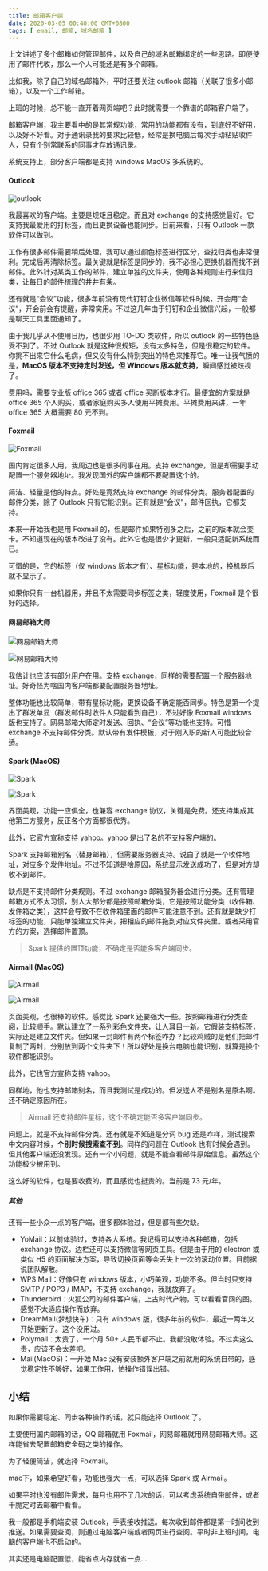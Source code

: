 ```yaml
---
title: 邮箱客户端
date: 2020-03-05 00:40:00 GMT+0800
tags: [ email, 邮箱, 域名邮箱 ]
---
```


上文讲述了多个邮箱如何管理邮件，以及自己的域名邮箱绑定的一些思路。即便使用了邮件代收，那么一个人可能还是有多个邮箱。

比如我，除了自己的域名邮箱外，平时还要关注 outlook 邮箱（关联了很多小邮箱），以及一个工作邮箱。

上班的时候，总不能一直开着网页端吧？此时就需要一个靠谱的邮箱客户端了。

<!-- truncate -->

邮箱客户端，我主要看中的是其常规功能，常用的功能都有没有，到底好不好用，以及好不好看。对于通讯录我的要求比较低，经常是换电脑后每次手动粘贴收件人，只有个别常联系的同事才存放通讯录。

系统支持上，部分客户端都是支持 windows MacOS 多系统的。

#### Outlook

![outlook](https://cdn1.yukapril.com/2020-03-04-mail-outlook1.png)

我最喜欢的客户端。主要是规矩且稳定。而且对 exchange 的支持感觉最好。它支持我最爱用的打标签，而且更换设备也能同步。目前来看，只有 Outlook 一款软件可以做到。

工作有很多邮件需要稍后处理，我可以通过颜色标签进行区分，查找归类也非常便利。完成后再清除标签。最关键就是标签是同步的，我不必担心更换机器而找不到邮件。此外针对某类工作的邮件，建立单独的文件夹，使用各种规则进行来信归类，让每日的邮件梳理的井井有条。

还有就是“会议”功能，很多年前没有现代钉钉企业微信等软件时候，开会用“会议”，开会前会有提醒，非常实用。不过这几年由于钉钉和企业微信兴起，一般都是聊天工具里面通知了。

由于我几乎从不使用日历，也很少用 TO-DO 类软件，所以 outlook 的一些特色感受不到了。不过 Outlook 就是这种很规矩，没有太多特色，但是很稳定的软件。你挑不出来它什么毛病，但又没有什么特别突出的特色来推荐它。唯一让我气愤的是，**MacOS 版本不支持定时发送，但 Windows 版本就支持**，瞬间感觉被歧视了。

费用吗，需要专业版 office 365 或者 office 买断版本才行。最便宜的方案就是 office 365 个人购买，或者家庭购买多人使用平摊费用。平摊费用来讲，一年 office 365 大概需要 80 元不到。

#### Foxmail

![Foxmail](https://cdn1.yukapril.com/2020-03-04-mail-foxmail1.png)

国内肯定很多人用，我周边也是很多同事在用。支持 exchange，但是却需要手动配置一个服务器地址。我发现国外的客户端都不要配置这个的。

简洁、轻量是他的特点。好处是竟然支持 exchange 的邮件分类。服务器配置的邮件分类，除了 Outlook 只有它能识别。还有就是“会议”，邮件回执，它都支持。

本来一开始我也是用 Foxmail 的，但是邮件如果特别多之后，之前的版本就会变卡。不知道现在的版本改进了没有。此外它也是很少才更新，一般只适配新系统而已。

可惜的是，它的标签（仅 windows 版本才有）、星标功能，是本地的，换机器后就不显示了。

如果你只有一台机器用，并且不太需要同步标签之类，轻度使用，Foxmail 是个很好的选择。

#### 网易邮箱大师

![网易邮箱大师](https://cdn1.yukapril.com/2020-03-04-mail-netease1.png)

![网易邮箱大师](https://cdn1.yukapril.com/2020-03-04-mail-netease2.png)

我估计也应该有部分用户在用。支持 exchange，同样的需要配置一个服务器地址。好奇怪为啥国内客户端都要配置服务器地址。

整体功能也比较简单，带有星标功能，更换设备不确定能否同步。特色是第一个提出了群发单显（群发邮件时收件人只能看到自己），不过好像 Foxmail windows 版也支持了。网易邮箱大师定时发送、回执、“会议”等功能也支持。可惜 exchange 不支持邮件分类。默认带有发件模板，对于刚入职的新人可能比较合适。

#### Spark (MacOS)

![Spark](https://cdn1.yukapril.com/2020-03-04-mail-spark1.png)

![Spark](https://cdn1.yukapril.com/2020-03-04-mail-spark2.png)

界面美观，功能一应俱全，也兼容 exchange 协议，关键是免费。还支持集成其他第三方服务，反正各个方面都很优秀。

此外，它官方宣称支持 yahoo。yahoo 是出了名的不支持客户端的。

Spark 支持邮箱别名（替身邮箱），但需要服务器支持。说白了就是一个收件地址，对应多个发件地址。不过不知道是啥原因，系统显示发送成功了，但是对方却收不到邮件。

缺点是不支持邮件分类规则。不过 exchange 邮箱服务器会进行分类。还有管理邮箱方式不太习惯，别人大部分都是按照邮箱分类，它是按照功能分类（收件箱、发件箱之类），这样会导致不在收件箱里面的邮件可能注意不到。还有就是缺少打标签的功能，只能单独建立文件夹，把相应的邮件拖到对应文件夹里。或者采用官方的方案，选择邮件置顶。

> Spark 提供的置顶功能，不确定是否能多客户端同步。

#### Airmail (MacOS)

![Airmail](https://cdn1.yukapril.com/2020-03-04-mail-Airmail1.png)

![Airmail](https://cdn1.yukapril.com/2020-03-04-mail-Airmail2.png)

页面美观，也很棒的软件。感觉比 Spark 还要强大一些。按照邮箱进行分类查阅，比较顺手。默认建立了一系列彩色文件夹，让人耳目一新。它假装支持标签，实际还是建立文件夹。但如果一封邮件有两个标签咋办？比较鸡贼的是他们把邮件复制了两封，分别放到两个文件夹下！所以好处是换台电脑也能识别，就算是换个软件都能识别。

此外，它也官方宣称支持 yahoo。

同样地，他也支持邮箱别名，而且我测试是成功的。但发送人不是别名是原名啊。还不确定原因所在。

> Airmail 还支持邮件星标，这个不确定能否多客户端同步。

问题上，就是不支持邮件分类。还有就是不知道是分词 bug 还是咋样，测试搜索中文内容时候，**个别时候搜索查不到**。同样的问题在 Outlook 也有时候会遇到。但其他客户端还没发现。还有一个小问题，就是不能查看邮件原始信息。虽然这个功能极少被用到。

这么好的软件，也是要收费的，而且感觉也挺贵的。当前是 73 元/年。

##### 其他

还有一些小众一点的客户端，很多都体验过，但是都有些欠缺。

* YoMail：以前体验过，支持各大系统。我记得可以支持各种邮箱，包括 exchange 协议。边栏还可以支持微信等网页工具。但是由于用的 electron 或类似 H5 的页面解决方案，导致切换页面等会丢失上一次的滚动位置。目前据说团队解散。
* WPS Mail：好像只有 windows 版本，小巧美观，功能不多。但当时只支持 SMTP / POP3 / IMAP，不支持 exchange，我就放弃了。
* Thunderbird：火狐公司的邮件客户端，上古时代产物，可以看看官网的图。感觉不太适应操作而放弃。
* DreamMail(梦想快车)：只有 windows 版，很多年前的软件，最近一两年又开始更新了。这个没用过。
* Polymail：太贵了，一个月 50+ 人民币都不止。我都没敢体验。不过卖这么贵，应该不会太差吧。
* Mail(MacOS)：一开始 Mac 没有安装额外客户端之前就用的系统自带的，感觉稳定性不够好，如果工作用，怕操作错误出错。

## 小结

如果你需要稳定、同步各种操作的话，就只能选择 Outlook 了。

主要使用国内邮箱的话，QQ 邮箱就用 Foxmail，网易邮箱就用网易邮箱大师。这样能省去配置邮箱安全码之类的操作。

为了轻便简洁，就选择 Foxmail。

mac下，如果希望好看，功能也强大一点，可以选择 Spark 或 Airmail。

如果平时也没有邮件需求，每月也用不了几次的话，可以考虑系统自带邮件，或者干脆定时去邮箱中看看。

我一般都是手机端安装 Outlook，手表接收推送。每次收到邮件都是第一时间收到推送。如果需要查阅，则通过电脑客户端或者网页进行查阅。平时非上班时间，电脑的客户端也不启动的。

其实还是电脑配置低，能省点内存就省一点...
